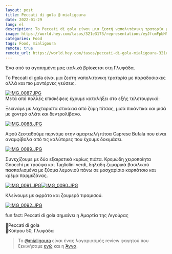 ```yaml
---
layout: post
title: Peccati di gola @ mialigoura
date: 2022-01-29
lang: el
description: Το Peccati di gola είναι μια ζεστή ναπολιτάνικη τρατορία με παραδοσιακές αλλά και πιο μοντέρνες γεύσεις. 
image: https://world.hey.com/tasos/321e3173/representations/eyJfcmFpbHMiOnsibWVzc2FnZSI6IkJBaHBCSFc4UkNrPSIsImV4cCI6bnVsbCwicHVyIjoiYmxvYl9pZCJ9fQ==--76cb0db11274cec153b3a1f14801f1799d2a3d76/eyJfcmFpbHMiOnsibWVzc2FnZSI6IkJBaDdDam9MWm05eWJXRjBTU0lJU2xCSEJqb0dSVlE2RkhKbGMybDZaVjkwYjE5c2FXMXBkRnNIYVFLQUIya0NBQVU2REhGMVlXeHBkSGxwU3pvTGJHOWhaR1Z5ZXdZNkNYQmhaMlV3T2cxamIyRnNaWE5qWlZRPSIsImV4cCI6bnVsbCwicHVyIjoidmFyaWF0aW9uIn19--afd0597065e95e7fda232779605f74232acbb77e/IMG_0087.JPG
categories: Food
tags: Food, mialigoura
remote: true
remote_url: https://world.hey.com/tasos/peccati-di-gola-mialigoura-321e3173
---
```


Ένα από τα αγαπημένα μας ιταλικά βρίσκεται στη Γλυφάδα.   
  
Το Peccati di gola είναι μια ζεστή ναπολιτάνικη τρατορία με παραδοσιακές αλλά και πιο μοντέρνες γεύσεις.  
  
[![IMG_0087.JPG](https://world.hey.com/tasos/321e3173/representations/eyJfcmFpbHMiOnsibWVzc2FnZSI6IkJBaHBCSFc4UkNrPSIsImV4cCI6bnVsbCwicHVyIjoiYmxvYl9pZCJ9fQ==--76cb0db11274cec153b3a1f14801f1799d2a3d76/eyJfcmFpbHMiOnsibWVzc2FnZSI6IkJBaDdDam9MWm05eWJXRjBTU0lJU2xCSEJqb0dSVlE2RkhKbGMybDZaVjkwYjE5c2FXMXBkRnNIYVFLQUIya0NBQVU2REhGMVlXeHBkSGxwU3pvTGJHOWhaR1Z5ZXdZNkNYQmhaMlV3T2cxamIyRnNaWE5qWlZRPSIsImV4cCI6bnVsbCwicHVyIjoidmFyaWF0aW9uIn19--afd0597065e95e7fda232779605f74232acbb77e/IMG_0087.JPG)](https://world.hey.com/tasos/321e3173/blobs/eyJfcmFpbHMiOnsibWVzc2FnZSI6IkJBaHBCSFc4UkNrPSIsImV4cCI6bnVsbCwicHVyIjoiYmxvYl9pZCJ9fQ==--76cb0db11274cec153b3a1f14801f1799d2a3d76/IMG_0087.JPG?disposition=attachment)  
Μετά από πολλές επισκέψεις έχουμε καταλήξει στο εξής τελετουργικό:  
  
Ξεκινάμε με λαχταριστά στικάκια από ζύμη πίτσας, μισά πικάντικα και μισά με χοντρό αλάτι και δεντρολίβανο.   
  
[![IMG_0088.JPG](https://world.hey.com/tasos/321e3173/representations/eyJfcmFpbHMiOnsibWVzc2FnZSI6IkJBaHBCRmUrUkNrPSIsImV4cCI6bnVsbCwicHVyIjoiYmxvYl9pZCJ9fQ==--eba15bf997450f5e046b344236c87b0748c195ad/eyJfcmFpbHMiOnsibWVzc2FnZSI6IkJBaDdDam9MWm05eWJXRjBTU0lJU2xCSEJqb0dSVlE2RkhKbGMybDZaVjkwYjE5c2FXMXBkRnNIYVFLQUIya0NBQVU2REhGMVlXeHBkSGxwU3pvTGJHOWhaR1Z5ZXdZNkNYQmhaMlV3T2cxamIyRnNaWE5qWlZRPSIsImV4cCI6bnVsbCwicHVyIjoidmFyaWF0aW9uIn19--afd0597065e95e7fda232779605f74232acbb77e/IMG_0088.JPG)](https://world.hey.com/tasos/321e3173/blobs/eyJfcmFpbHMiOnsibWVzc2FnZSI6IkJBaHBCRmUrUkNrPSIsImV4cCI6bnVsbCwicHVyIjoiYmxvYl9pZCJ9fQ==--eba15bf997450f5e046b344236c87b0748c195ad/IMG_0088.JPG?disposition=attachment)  
  
Αφού ζεσταθούμε περνάμε στην αμαρτωλή πίτσα Caprese Bufala που είναι αναμφίβολα από τις καλύτερες που έχουμε δοκιμάσει.  
  
[![IMG_0089.JPG](https://world.hey.com/tasos/321e3173/representations/eyJfcmFpbHMiOnsibWVzc2FnZSI6IkJBaHBCTjIrUkNrPSIsImV4cCI6bnVsbCwicHVyIjoiYmxvYl9pZCJ9fQ==--a4371cf26c5e0a7f1479a81817f981e166b9ac7a/eyJfcmFpbHMiOnsibWVzc2FnZSI6IkJBaDdDam9MWm05eWJXRjBTU0lJU2xCSEJqb0dSVlE2RkhKbGMybDZaVjkwYjE5c2FXMXBkRnNIYVFLQUIya0NBQVU2REhGMVlXeHBkSGxwU3pvTGJHOWhaR1Z5ZXdZNkNYQmhaMlV3T2cxamIyRnNaWE5qWlZRPSIsImV4cCI6bnVsbCwicHVyIjoidmFyaWF0aW9uIn19--afd0597065e95e7fda232779605f74232acbb77e/IMG_0089.JPG)](https://world.hey.com/tasos/321e3173/blobs/eyJfcmFpbHMiOnsibWVzc2FnZSI6IkJBaHBCTjIrUkNrPSIsImV4cCI6bnVsbCwicHVyIjoiYmxvYl9pZCJ9fQ==--a4371cf26c5e0a7f1479a81817f981e166b9ac7a/IMG_0089.JPG?disposition=attachment)  
  
Συνεχίζουμε με δύο εξαιρετικά κυρίως πιάτα. Κρεμώδη χειροποίητα Gnocchi με τρούφα και Tagliolini verdi, δηλαδη ζυμαρικά βασιλικού πασπαλισμένα με ξύσμα λεμονιού πάνω σε μοσχαρίσιο καρπάτσιο και κρέμα παρμεζάνας.  
  
[![IMG_0091.JPG](https://world.hey.com/tasos/321e3173/representations/eyJfcmFpbHMiOnsibWVzc2FnZSI6IkJBaHBCRmpCUkNrPSIsImV4cCI6bnVsbCwicHVyIjoiYmxvYl9pZCJ9fQ==--9978ffc0ec39f60f8a6754b0b3d35e828b2f5c6b/eyJfcmFpbHMiOnsibWVzc2FnZSI6IkJBaDdDam9MWm05eWJXRjBTU0lJU2xCSEJqb0dSVlE2RkhKbGMybDZaVjkwYjE5c2FXMXBkRnNIYVFLQUIya0NBQVU2REhGMVlXeHBkSGxwU3pvTGJHOWhaR1Z5ZXdZNkNYQmhaMlV3T2cxamIyRnNaWE5qWlZRPSIsImV4cCI6bnVsbCwicHVyIjoidmFyaWF0aW9uIn19--afd0597065e95e7fda232779605f74232acbb77e/IMG_0091.JPG)](https://world.hey.com/tasos/321e3173/blobs/eyJfcmFpbHMiOnsibWVzc2FnZSI6IkJBaHBCRmpCUkNrPSIsImV4cCI6bnVsbCwicHVyIjoiYmxvYl9pZCJ9fQ==--9978ffc0ec39f60f8a6754b0b3d35e828b2f5c6b/IMG_0091.JPG?disposition=attachment)[![IMG_0090.JPG](https://world.hey.com/tasos/321e3173/representations/eyJfcmFpbHMiOnsibWVzc2FnZSI6IkJBaHBCRm5CUkNrPSIsImV4cCI6bnVsbCwicHVyIjoiYmxvYl9pZCJ9fQ==--f1e48d247178725c1973a9acf3d34ef4bcf79304/eyJfcmFpbHMiOnsibWVzc2FnZSI6IkJBaDdDam9MWm05eWJXRjBTU0lJU2xCSEJqb0dSVlE2RkhKbGMybDZaVjkwYjE5c2FXMXBkRnNIYVFLQUIya0NBQVU2REhGMVlXeHBkSGxwU3pvTGJHOWhaR1Z5ZXdZNkNYQmhaMlV3T2cxamIyRnNaWE5qWlZRPSIsImV4cCI6bnVsbCwicHVyIjoidmFyaWF0aW9uIn19--afd0597065e95e7fda232779605f74232acbb77e/IMG_0090.JPG)](https://world.hey.com/tasos/321e3173/blobs/eyJfcmFpbHMiOnsibWVzc2FnZSI6IkJBaHBCRm5CUkNrPSIsImV4cCI6bnVsbCwicHVyIjoiYmxvYl9pZCJ9fQ==--f1e48d247178725c1973a9acf3d34ef4bcf79304/IMG_0090.JPG?disposition=attachment)  
  
Κλείνουμε με αφράτο και ζουμερό τιραμισού.  
  
[![IMG_0092.JPG](https://world.hey.com/tasos/321e3173/representations/eyJfcmFpbHMiOnsibWVzc2FnZSI6IkJBaHBCRURDUkNrPSIsImV4cCI6bnVsbCwicHVyIjoiYmxvYl9pZCJ9fQ==--7c4e194e15b1077543f7094c2911166893eb2991/eyJfcmFpbHMiOnsibWVzc2FnZSI6IkJBaDdDam9MWm05eWJXRjBTU0lJU2xCSEJqb0dSVlE2RkhKbGMybDZaVjkwYjE5c2FXMXBkRnNIYVFLQUIya0NBQVU2REhGMVlXeHBkSGxwU3pvTGJHOWhaR1Z5ZXdZNkNYQmhaMlV3T2cxamIyRnNaWE5qWlZRPSIsImV4cCI6bnVsbCwicHVyIjoidmFyaWF0aW9uIn19--afd0597065e95e7fda232779605f74232acbb77e/IMG_0092.JPG)](https://world.hey.com/tasos/321e3173/blobs/eyJfcmFpbHMiOnsibWVzc2FnZSI6IkJBaHBCRURDUkNrPSIsImV4cCI6bnVsbCwicHVyIjoiYmxvYl9pZCJ9fQ==--7c4e194e15b1077543f7094c2911166893eb2991/IMG_0092.JPG?disposition=attachment)  
  
fun fact: Peccati di gola σημαίνει η Αμαρτία της Λιγούρας  
  
🍕Peccati di gola  
📍Κύπρου 50, Γλυφάδα

>Το [@mialigoura](https://www.instagram.com/mialigoura) είναι ένας λογαριασμός review φαγητού που ξεκινήσαμε [εγώ](https://www.instagram.com/tsangiotis) και η [Άννα](https://www.instagram.com/anna.vek/).